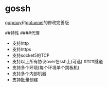 # gossh
[goproxy](https://github.com/hsyan2008/goproxy)和[gotunnel](https://github.com/hsyan2008/gotunnel)的修改完善版

##特性
####代理
* 支持http
* 支持https
* 支持socket5的TCP
* 支持以上所有协议over在ssh上(可选)
####隧道
* 支持多个环境(每个环境单个跳板机)
* 支持多个内部机器
* 支持批量创建
